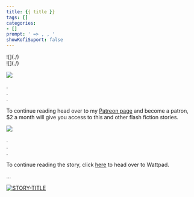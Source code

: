 ```yaml
---
title: {{ title }}
tags: []
categories:
- []
prompt: ' => , , '
showKofiSuport: false
---
```

<!-- more --><div class="embedded-image-left">![](./)</div><div class="embedded-image-right">![](./)</div>

<div class="center">

[![](/images/patreon-flash-fiction/....png "")](https://www.patreon.com/...)

</div>



<div class="center story-ellipses">

.</br>
.</br>
.</br>

</div>

<div>

To continue reading head over to my [Patreon page](https://www.patreon.com/...) and become a patron, $2 a month will give you access to this and other flash fiction stories.

</div>

<div class="center">

[![](/images/covers/....png "")](https://www.wattpad.com/...)

</div>



<div class="center story-ellipses">

.</br>
.</br>
.</br>

</div>

<div>

To continue reading the story, click [here](https://www.wattpad.com/...) to head over to Wattpad.

</div>

...

<div class="center">

[![STORY-TITLE](IMAGE-LINK "TITLE by SOURCE")](PAGE-URL)

</div>